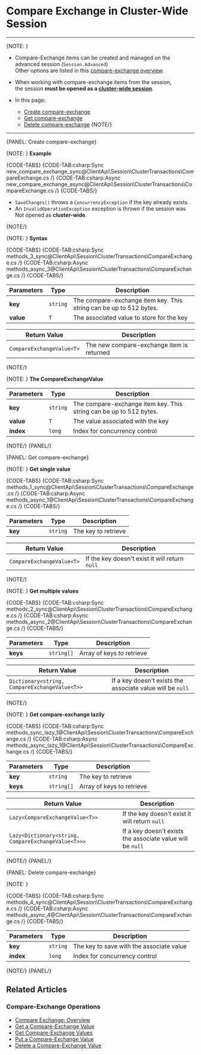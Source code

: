 # Compare Exchange in Cluster-Wide Session

---

{NOTE: }

* Compare-Exchange items can be created and managed on the advanced session (`Session.Advanced`)  
  Other options are listed in this [compare-exchange overview](../../../client-api/operations/compare-exchange/overview#how-to-create-and-manage-compare-exchange-items).

* When working with compare-exchange items from the session,  
  the session __must be opened as a [cluster-wide session](../../../client-api/session/cluster-transaction/overview#open-a-cluster-transaction)__.

* In this page:
    * [Create compare-exchange](../../../client-api/session/cluster-transaction#compare-exchange#create-compare-exchange)
    * [Get compare-exchange](../../../client-api/session/cluster-transaction#compare-exchange#get-compare-exchange)
    * [Delete compare-exchange](../../../client-api/session/cluster-transaction#compare-exchange#delete-compare-exchange)
{NOTE/}

---

{PANEL: Create compare-exchange}

{NOTE: }
__Example__

{CODE-TABS}
{CODE-TAB:csharp:Sync new_compare_exchange_sync@ClientApi\Session\ClusterTransactions\CompareExchange.cs /}
{CODE-TAB:csharp:Async new_compare_exchange_async@ClientApi\Session\ClusterTransactions\CompareExchange.cs /}
{CODE-TABS/}

* `SaveChanges()` throws a `ConcurrencyException` if the key already exists.
* An `InvalidOperationException` exception is thrown if the session was Not opened as __cluster-wide__.

{NOTE/}

{NOTE: }
__Syntax__

{CODE-TABS}
{CODE-TAB:csharp:Sync methods_3_sync@ClientApi\Session\ClusterTransactions\CompareExchange.cs /}
{CODE-TAB:csharp:Async methods_async_3@ClientApi\Session\ClusterTransactions\CompareExchange.cs /}
{CODE-TABS/}

| Parameters   | Type     | Description                                                        |
|--------------|----------|--------------------------------------------------------------------|
| **key**      | `string` | The compare-exchange item key. This string can be up to 512 bytes. |
| **value**    | `T`      | The associated value to store for the key                          |

| Return Value              | Description                               |
|---------------------------|-------------------------------------------|
| `CompareExchangeValue<T>` | The new compare-exchange item is returned |
{NOTE/}

{NOTE: }
__The CompareExchangeValue__

| Parameters   | Type     | Description                                                        |
|--------------|----------|--------------------------------------------------------------------|
| **key**      | `string` | The compare-exchange item key. This string can be up to 512 bytes. |
| **value**    | `T`      | The value associated with the key                                  |
| **index**    | `long`   | Index for concurrency control                                      |

{NOTE/}
{PANEL/}

{PANEL: Get compare-exchange}

{NOTE: }
__Get single value__

{CODE-TABS}
{CODE-TAB:csharp:Sync methods_1_sync@ClientApi\Session\ClusterTransactions\CompareExchange.cs /}
{CODE-TAB:csharp:Async methods_async_1@ClientApi\Session\ClusterTransactions\CompareExchange.cs /}
{CODE-TABS/}

| Parameters | Type | Description |
| ------------- | ------------- | ----- |
| **key** | `string` | The key to retrieve |

| Return Value | Description |
| ------------- | ----- |
| `CompareExchangeValue<T>`| If the key doesn't exist it will return `null` |

{NOTE/}

{NOTE: }
__Get multiple values__

{CODE-TABS}
{CODE-TAB:csharp:Sync methods_2_sync@ClientApi\Session\ClusterTransactions\CompareExchange.cs /}
{CODE-TAB:csharp:Async methods_async_2@ClientApi\Session\ClusterTransactions\CompareExchange.cs /}
{CODE-TABS/}

| Parameters | Type | Description |
| ------------- | ------------- | ----- |
| **keys** | `string[]` | Array of keys to retrieve |

| Return Value | Description |
| ------------- | ----- |
| `Dictionary<string, CompareExchangeValue<T>>` | If a key doesn't exists the associate value will be `null` |
{NOTE/}

{NOTE: }
__Get compare-exchange lazily__

{CODE-TABS}
{CODE-TAB:csharp:Sync methods_sync_lazy_1@ClientApi\Session\ClusterTransactions\CompareExchange.cs /}
{CODE-TAB:csharp:Async methods_async_lazy_1@ClientApi\Session\ClusterTransactions\CompareExchange.cs /}
{CODE-TABS/}

| Parameters | Type | Description |
| ------------- | ------------- | ----- |
| **key** | `string` | The key to retrieve |
| **keys** | `string[]` | Array of keys to retrieve |

| Return Value | Description |
| ------------- | ----- |
| `Lazy<CompareExchangeValue<T>>`| If the key doesn't exist it will return `null` |
| `Lazy<Dictionary<string, CompareExchangeValue<T>>>` | If a key doesn't exists the associate value will be `null` |
{NOTE/}
{PANEL/}

{PANEL: Delete compare-exchange}

{NOTE: }

{CODE-TABS}
{CODE-TAB:csharp:Sync methods_4_sync@ClientApi\Session\ClusterTransactions\CompareExchange.cs /}
{CODE-TAB:csharp:Async methods_async_4@ClientApi\Session\ClusterTransactions\CompareExchange.cs /}
{CODE-TABS/}

| Parameters | Type | Description |
| ------------- | ------------- | ----- |
| **key** | `string` | The key to save with the associate value |
| **index** | `long` | Index for concurrency control |

{NOTE/}
{PANEL/}

## Related Articles

### Compare-Exchange Operations

- [Compare Exchange: Overview](../../../client-api/operations/compare-exchange/overview)
- [Get a Compare-Exchange Value](../../../client-api/operations/compare-exchange/get-compare-exchange-value)
- [Get Compare-Exchange Values](../../../client-api/operations/compare-exchange/get-compare-exchange-values)
- [Put a Compare-Exchange Value](../../../client-api/operations/compare-exchange/delete-compare-exchange-value)
- [Delete a Compare-Exchange Value](../../../client-api/operations/compare-exchange/delete-compare-exchange-value)
